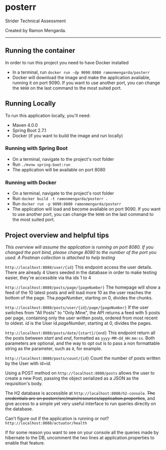 # posterr
Strider Technical Assessment

Created by Ramon Mengarda.

<hr>

## Running the container

In order to run this project you need to have Docker installed

* In a terminal, run `docker run -dp 9090:8080 ramonmengarda/posterr`
* Docker will download the image and make the application available, running it on port 9090. If you want to use another port, you can change the `9090` on the last command to the most suited port.

## Running Locally

To run this application locally, you'll need:
* Maven 4.0.0
* Spring Boot 2.7.1
* Docker (if you want to build the image and run locally)

### Running with Spring Boot
* On a terminal, navigate to the project's root folder
* Run `./mvnw spring-boot:run`
* The application will be available on port 8080

### Running with Docker
* On a terminal, navigate to the project's root folder
* Run `docker build -t ramonmengarda/posterr .`
* Run `docker run -p 9090:8080 ramonmengarda/posterr`
* The application will load and become available on port 9090. If you want to use another port, you can change the `9090` on the last command to the most suited port.

## Project overview and helpful tips

*This overview will assume the application is running on port 8080. If you changed the port bind, please change 8080 to the number of the port you used. A Postman collection is attached to help testing*

`http://localhost:8080/user/{id}`
This endpoint access the user details. There are already 4 Users seeded in the database in order to make testing easier, they're accessible via tha ids 1 to 4

`http://localhost:8080/posts/page/{pageNumber}`
The homepage will show a feed of the 10 latest posts and will load more 10 as the user reaches the bottom of the page. Tha *pageNumber*, starting on 0, divides the chunks.

`http://localhost:8080/posts/user/{id}/page/{pageNumber}`
If the user switches from "All Posts" to "Only Mine", the API returns a feed with 5 posts per page, containing only the user written posts, ordered from most recent to oldest.
*id* is the User id.*pageNumber*, starting at 0, divides the pages.

`http://localhost:8080/posts/date/{start}/{end}`
This endpoint return all the posts between *start* and *end*, formatted as `yyyy-MM-dd_HH:mm:ss`. Both parameters are optional, and the way to opt out is to pass a non formattable string as the parameter, such as `0`, for example.

`http://localhost:8080/posts/count/{id}`
Count the number of posts written by the User with id=*id*.

Using a POST method on `http://localhost:8080/posts` allows the user to create a new Post, passing the object serialized as a JSON as the requisition's body.

The H2 database is accessible at `http://localhost:8080/h2-console`. ~~The credentials are on posterr/src/main/resources/application.properties~~, and give access to a simple yet very useful interface to run queries directly on the database.

Can't figure out if the application is running or not? `http://localhost:8080/actuator/health`

If for some reason you want to see on your console all the queries made by hibernate to the DB, uncomment the two lines at application.properties to enable that feature.
